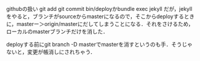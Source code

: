 githubの扱い
git add
git commit
bin/deployかbundle exec jekyll
だが，jekyllをやると，ブランチがsourceからmasterになるので，そこからdeployするときに，masterー＞origin/masterにだしてしまうことになる．それをさけるため，ローカルのmasterブランチだけを消した．


deployする前にgit branch -D masterでmasterを消すというのも手．そうじゃないと，変更が帳消しにされちゃう．